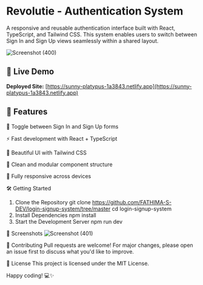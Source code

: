 # Revolutie - Authentication System

A responsive and reusable authentication interface built with React, TypeScript, and Tailwind CSS. This system enables users to switch between Sign In and Sign Up views seamlessly within a shared layout.

![Screenshot (400)](https://github.com/user-attachments/assets/361c33e0-382f-4f00-b436-1cd3f4eef99e)


## 🚀 Live Demo
**Deployed Site:** [https://sunny-platypus-1a3843.netlify.app](https://sunny-platypus-1a3843.netlify.app)

## 🚀 Features
🔄 Toggle between Sign In and Sign Up forms

⚡ Fast development with React + TypeScript

🎨 Beautiful UI with Tailwind CSS

🧩 Clean and modular component structure

📱 Fully responsive across devices

🛠️ Getting Started
1. Clone the Repository
git clone https://github.com/FATHIMA-S-DEV/login-signup-system/tree/master
cd login-signup-system
2. Install Dependencies
npm install
3. Start the Development Server
npm run dev

📸 Screenshots
![Screenshot (401)](https://github.com/user-attachments/assets/7d3388f3-265f-4cba-b68f-765349bf0ed4)



🤝 Contributing
Pull requests are welcome!
For major changes, please open an issue first to discuss what you'd like to improve.

📄 License
This project is licensed under the MIT License.

Happy coding! 💻✨
